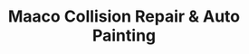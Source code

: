 ---
title: "Maaco Collision Repair & Auto Painting"
url: /chesapeake/maaco-collision-repair-und-auto-painting/
shop: Autowerkstatt
---